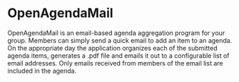 OpenAgendaMail
==============

OpenAgendaMail is an email-based agenda aggregation program for your group. Members can simply send a quick email to add an item to an agenda. On the appropriate day the application organizes each of the submitted agenda items, generates a .pdf file and emails it out to a configurable list of email addresses.  Only emails received from members of the email list are included in the agenda.
